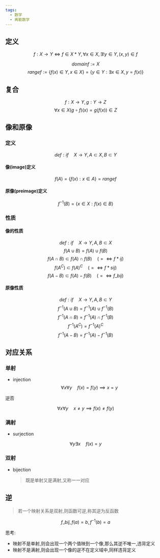 ```yaml
---
tags:
  - 数学
  - 离散数学
---
```




## 定义

$$
f : X \rightarrow Y  \Longleftrightarrow f \in X *Y , \forall x \in X , \exists! y \in Y , (x,y) \in f
$$

$$ domain f := X$$
$$ range f := \{ f(x) \in Y ,x \in X\} = \{ y \in Y : \exists x \in X,y = f(x)\}$$

## 复合

$$f : X \rightarrow Y ,g: Y \rightarrow Z$$
$$\forall x \in X   (g \circ f)(x) = g(f(x)) \in Z $$

## 像和原像

### 定义

$$def: if \quad  X \rightarrow Y, A \subset X,B \subset Y$$

#### 像(image)定义

$$ f(A) = \{ f(x): x \in A \} = rangef$$

#### 原像(preimage)定义

$$ f^{-1}(B) = \{ x \in X : f(x) \in B \}$$

### 性质

#### 像的性质

$$def: if \quad  X \rightarrow Y, A,B \subset X$$
$$f(A \cup B) = f(A) \cup f(B) $$
$$f(A \cap B) \subset f(A) \cap f(B) \quad (= \Longleftrightarrow f*{ij} )$$
$$f(A^C) \subset f(A)^C \quad (= \Longleftrightarrow f*{sij} )$$
$$f(A - B) \subset f(A) - f(B) \quad (= \Longleftrightarrow f\_{bij} )$$

#### 原像性质

$$def: if \quad  X \rightarrow Y, A,B \subset Y$$
$$f^{-1}(A \cup B) = f^{-1}(A) \cup f^{-1}(B) $$
$$f^{-1}(A \cap B) = f^{-1}(A) \cap f^{-1}(B) $$
$$f^{-1}(A^C) = f^{-1}(A)^C $$
$$f^{-1}(A - B) = f^{-1}(A) - f^{-1}(B) $$

## 对应关系

### 单射

- injection
  $$ \forall x \forall y \quad f(x)=f(y) \implies x = y $$

逆否

$$ \forall x \forall y \quad x \neq y \implies f(x) \neq f(y) $$

### 满射

- surjection

$$ \forall y \exists x \quad f(x) = y $$

### 双射

- bijection
  > 既是单射又是满射,又称一一对应

## 逆

> 若一个映射关系是双射,则函数可逆,称其逆为反函数

$$ f\_{bij},f(a)=b,f^{-1}(b) = a $$

思考:

- 映射不是单射,则会出现一个两个值映到一个像,那么其逆不唯一,违背定义
- 映射不是满射,则会出现一个像的逆不在定义域中,同样违背定义
